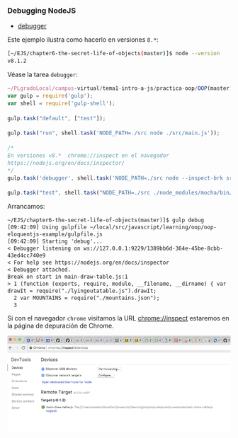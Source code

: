 ### Debugging NodeJS

* [debugger](https://nodejs.org/api/debugger.html)

Este ejemplo ilustra como hacerlo en versiones `8.*`:


```bash
[~/EJS/chapter6-the-secret-life-of-objects(master)]$ node --version
v8.1.2
```
Véase la tarea `debugger`:

```js
~/PLgradoLocal/campus-virtual/tema1-intro-a-js/practica-oop/OOP(master)]$ cat gulpfile.js
var gulp = require('gulp');
var shell = require('gulp-shell');

gulp.task("default", ["test"]);

gulp.task("run", shell.task('NODE_PATH=./src node ./src/main.js'));

/*
En versiones v8.*  chrome://inspect en el navegador
https://nodejs.org/en/docs/inspector/
*/
gulp.task('debugger', shell.task('NODE_PATH=./src node --inspect-brk src/main.js'));

gulp.task("test", shell.task("NODE_PATH=./src ./node_modules/mocha/bin/mocha --require should"));
```
Arrancamos:
```
~/EJS/chapter6-the-secret-life-of-objects(master)]$ gulp debug
[09:42:09] Using gulpfile ~/local/src/javascript/learning/oop/oop-eloquentjs-example/gulpfile.js
[09:42:09] Starting 'debug'...
< Debugger listening on ws://127.0.0.1:9229/1389bb6d-364e-45be-8cbb-43ed4cc740e9
< For help see https://nodejs.org/en/docs/inspector
< Debugger attached.
Break on start in main-draw-table.js:1
> 1 (function (exports, require, module, __filename, __dirname) { var drawIt = require("./lyingoutatable.js").drawIt;
  2 var MOUNTAINS = require("./mountains.json");
  3
```

Si con el navegador `chrome` visitamos la URL
[chrome://inspect](chrome://inspect)
estaremos en la página de depuración de Chrome.

![Debugging NodeJS con Chrome](debugnodejs.png)
